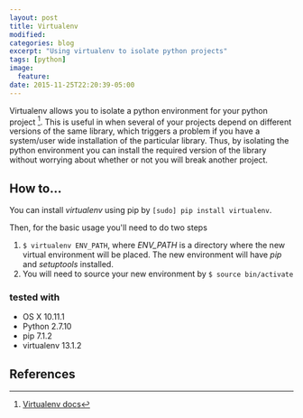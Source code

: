 ```yaml
---
layout: post
title: Virtualenv
modified:
categories: blog
excerpt: "Using virtualenv to isolate python projects"
tags: [python]
image:
  feature:
date: 2015-11-25T22:20:39-05:00
---
```


Virtualenv allows you to isolate a python environment for your python project [^1]. This is useful in when several of your projects depend on different versions of the same library, which triggers a problem if you have a system/user wide installation of the particular library. Thus, by isolating the python environment you can install the required version of the library without worrying about whether or not you will break another project.

## How to...

You can install *virtualenv* using pip by `[sudo] pip install virtualenv`.

Then, for the basic usage you'll need to do two steps

1. `$ virtualenv ENV_PATH`, where *ENV_PATH* is a directory where the new virtual environment will be placed. The new environment will have *pip* and *setuptools* installed.
2. You will need to source your new environment by `$ source bin/activate`

### tested with
* OS X 10.11.1
* Python 2.7.10
* pip 7.1.2
* virtualenv 13.1.2

## References
[^1]: <a target="null" href="http://virtualenv.readthedocs.org/en/latest/userguide.html">Virtualenv docs</a>

